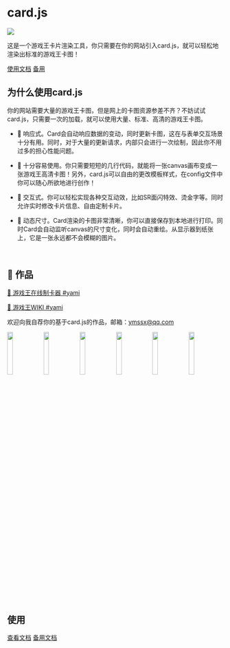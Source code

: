 # card.js

<a href="https://www.npmjs.com/package/ygo-card">
  <img src="https://img.shields.io/npm/v/ygo-card"/>
</a>

这是一个游戏王卡片渲染工具，你只需要在你的网站引入card.js，就可以轻松地渲染出标准的游戏王卡图！

<a href="http://blog.yami.love/2020/12/16/cardjs/">使用文档</a>
<a href="https://ymssxx.coding.net/public/cardjs/cardjs/git/files">备用</a>

## 为什么使用card.js

你的网站需要大量的游戏王卡图，但是网上的卡图资源参差不齐？不妨试试card.js，只需要一次的加载，就可以使用大量、标准、高清的游戏王卡图。

* 🥦 响应式。Card会自动响应数据的变动，同时更新卡图，这在与表单交互场景十分有用。同时，对于大量的更新请求，内部只会进行一次绘制，因此你不用过多的担心性能问题。

* 🍅 十分容易使用。你只需要短短的几行代码，就能将一张canvas画布变成一张游戏王高清卡图！另外，card.js可以自由的更改模板样式，在config文件中你可以随心所欲地进行创作！

* 🍉 交互式。你可以轻松实现各种交互动效，比如SR面闪特效、烫金字等。同时允许实时修改卡片信息、自由定制卡片。

* 🍇 动态尺寸。Card渲染的卡图非常清晰，你可以直接保存到本地进行打印。同时Card会自动监听canvas的尺寸变化，同时会自动重绘。从显示器到纸张上，它是一张永远都不会模糊的图片。

<br/>

## 🎈 作品

[🔗 游戏王在线制卡器  #yami](https://ymssx.gitee.io/ygo)

[🔗 游戏王WIKI #yami](http://ocg.wiki/#59438930)

欢迎向我自荐你的基于card.js的作品，邮箱：ymssx@qq.com

<img src="https://github.com/ymssx/ygo-card/blob/master/demo/幽鬼兔.jpg" width="16%" max-width="150" />
<img src="https://github.com/ymssx/ygo-card/blob/master/demo/浮幽櫻.jpg" width="16%" max-width="150" />
<img src="https://github.com/ymssx/ygo-card/blob/master/demo/灰流麗.jpg" width="16%" max-width="150" />
<img src="https://github.com/ymssx/ygo-card/blob/master/demo/屋敷童.jpg" width="16%" max-width="150" />
<img src="https://github.com/ymssx/ygo-card/blob/master/demo/儚無水木.jpg" width="16%" max-width="150" />
<img src="https://github.com/ymssx/ygo-card/blob/master/demo/朔夜時雨.jpg" width="16%" max-width="150" />

<br/>

## 使用

<a href="http://blog.yami.love/2020/12/16/cardjs/">查看文档</a>
<a href="https://gitee.com/ymssx/cardjs/tree/master/DOC.md">备用文档</a>
